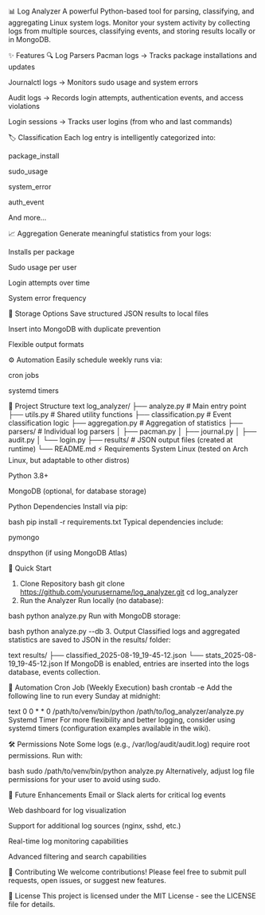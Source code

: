 📊 Log Analyzer
A powerful Python-based tool for parsing, classifying, and aggregating Linux system logs. Monitor your system activity by collecting logs from multiple sources, classifying events, and storing results locally or in MongoDB.

✨ Features
🔍 Log Parsers
Pacman logs → Tracks package installations and updates

Journalctl logs → Monitors sudo usage and system errors

Audit logs → Records login attempts, authentication events, and access violations

Login sessions → Tracks user logins (from who and last commands)

🏷️ Classification
Each log entry is intelligently categorized into:

package_install

sudo_usage

system_error

auth_event

And more...

📈 Aggregation
Generate meaningful statistics from your logs:

Installs per package

Sudo usage per user

Login attempts over time

System error frequency

💾 Storage Options
Save structured JSON results to local files

Insert into MongoDB with duplicate prevention

Flexible output formats

⚙️ Automation
Easily schedule weekly runs via:

cron jobs

systemd timers

📂 Project Structure
text
log_analyzer/
├── analyze.py          # Main entry point
├── utils.py            # Shared utility functions
├── classification.py   # Event classification logic
├── aggregation.py      # Aggregation of statistics
├── parsers/            # Individual log parsers
│   ├── pacman.py
│   ├── journal.py
│   ├── audit.py
│   └── login.py
├── results/            # JSON output files (created at runtime)
└── README.md
⚡ Requirements
System
Linux (tested on Arch Linux, but adaptable to other distros)

Python 3.8+

MongoDB (optional, for database storage)

Python Dependencies
Install via pip:

bash
pip install -r requirements.txt
Typical dependencies include:

pymongo

dnspython (if using MongoDB Atlas)

🚀 Quick Start
1. Clone Repository
bash
git clone https://github.com/yourusername/log_analyzer.git
cd log_analyzer
2. Run the Analyzer
Run locally (no database):

bash
python analyze.py
Run with MongoDB storage:

bash
python analyze.py --db
3. Output
Classified logs and aggregated statistics are saved to JSON in the results/ folder:

text
results/
├── classified_2025-08-19_19-45-12.json
└── stats_2025-08-19_19-45-12.json
If MongoDB is enabled, entries are inserted into the logs database, events collection.

🔄 Automation
Cron Job (Weekly Execution)
bash
crontab -e
Add the following line to run every Sunday at midnight:

text
0 0 * * 0 /path/to/venv/bin/python /path/to/log_analyzer/analyze.py
Systemd Timer
For more flexibility and better logging, consider using systemd timers (configuration examples available in the wiki).

🛠️ Permissions Note
Some logs (e.g., /var/log/audit/audit.log) require root permissions. Run with:

bash
sudo /path/to/venv/bin/python analyze.py
Alternatively, adjust log file permissions for your user to avoid using sudo.

🧩 Future Enhancements
Email or Slack alerts for critical log events

Web dashboard for log visualization

Support for additional log sources (nginx, sshd, etc.)

Real-time log monitoring capabilities

Advanced filtering and search capabilities

🤝 Contributing
We welcome contributions! Please feel free to submit pull requests, open issues, or suggest new features.

📄 License
This project is licensed under the MIT License - see the LICENSE file for details.

